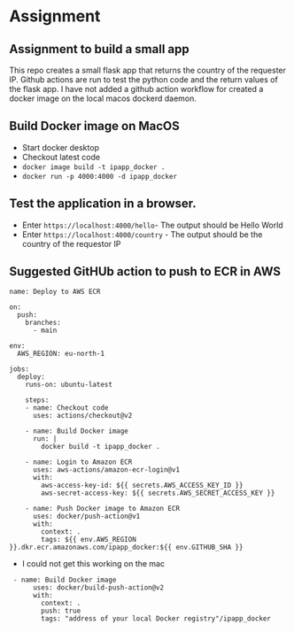 # Assignment
## Assignment to build a small app

This repo creates a small flask app that returns the country of the requester IP. Github actions are run to test the python code and the return values of the flask app. I have not added a github action workflow for created a docker image on the local macos dockerd daemon.

## Build Docker image on MacOS
- Start docker desktop
- Checkout latest code
- `docker image build -t ipapp_docker .`
- `docker run -p 4000:4000 -d ipapp_docker`

## Test the application in a browser.
- Enter `https://localhost:4000/hello`- The output should be Hello World
- Enter `https://localhost:4000/country` - The output should be the country of the requestor IP

## Suggested GitHUb action to push to ECR in AWS
````
name: Deploy to AWS ECR

on:
  push:
    branches:
      - main

env:
  AWS_REGION: eu-north-1

jobs:
  deploy:
    runs-on: ubuntu-latest

    steps:
    - name: Checkout code
      uses: actions/checkout@v2

    - name: Build Docker image
      run: |
        docker build -t ipapp_docker .

    - name: Login to Amazon ECR
      uses: aws-actions/amazon-ecr-login@v1
      with:
        aws-access-key-id: ${{ secrets.AWS_ACCESS_KEY_ID }}
        aws-secret-access-key: ${{ secrets.AWS_SECRET_ACCESS_KEY }}

    - name: Push Docker image to Amazon ECR
      uses: docker/push-action@v1
      with:
        context: .
        tags: ${{ env.AWS_REGION }}.dkr.ecr.amazonaws.com/ipapp_docker:${{ env.GITHUB_SHA }}
````
- I could not get this working on the mac
````
 - name: Build Docker image
      uses: docker/build-push-action@v2
      with:
        context: .
        push: true
        tags: "address of your local Docker registry"/ipapp_docker
````


